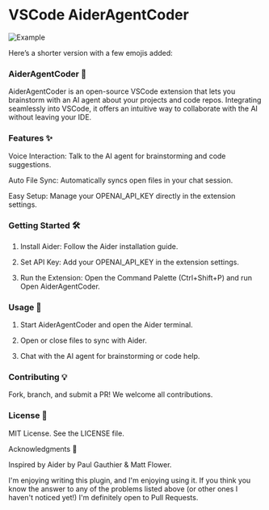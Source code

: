 # VSCode AiderAgentCoder

![Example](https://raw.githubusercontent.com/mattflower/vscode-aider-extension/master/media/Example.png)

Here’s a shorter version with a few emojis added:



### AiderAgentCoder 🚀

AiderAgentCoder is an open-source VSCode extension that lets you brainstorm with an AI agent about your projects and code repos. Integrating seamlessly into VSCode, it offers an intuitive way to collaborate with the AI without leaving your IDE.

### Features ✨

Voice Interaction: Talk to the AI agent for brainstorming and code suggestions.

Auto File Sync: Automatically syncs open files in your chat session.

Easy Setup: Manage your OPENAI_API_KEY directly in the extension settings.


### Getting Started 🛠️

1. Install Aider: Follow the Aider installation guide.


2. Set API Key: Add your OPENAI_API_KEY in the extension settings.


3. Run the Extension: Open the Command Palette (Ctrl+Shift+P) and run Open AiderAgentCoder.



### Usage 🤖

1. Start AiderAgentCoder and open the Aider terminal.


2. Open or close files to sync with Aider.


3. Chat with the AI agent for brainstorming or code help.



### Contributing 💡

Fork, branch, and submit a PR! We welcome all contributions.

### License 📄

MIT License. See the LICENSE file.

Acknowledgments 🙌

Inspired by Aider by Paul Gauthier & Matt Flower.




I'm enjoying writing this plugin, and I'm enjoying using it.  If you think you know the answer to any of the problems listed above (or other ones I haven't noticed yet!) I'm definitely open to Pull Requests.
